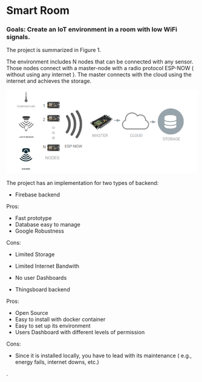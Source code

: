 # Smart Room

### Goals: Create an IoT environment in a room with low WiFi signals. 

The project is summarized in  Figure 1.

The environment includes N nodes that can be connected with any sensor. Those nodes connect with a master-node with a radio protocol ESP-NOW ( without using any internet ). The master connects with the cloud using the internet and achieves the storage.



![Project Overview](project-overview.png)



The project has an implementation for two types of backend:

- Firebase backend

Pros:

- Fast prototype
- Database easy to manage
- Google Robustness

Cons:

- Limited Storage
- Limited Internet Bandwith
- No user Dashboards



- Thingsboard backend

Pros:

- Open Source
- Easy to install with docker container
- Easy to set up its environment
- Users Dashboard with different levels of permission

Cons:

- Since it is installed locally, you have to lead with its maintenance ( e.g., energy fails, internet downs, etc.)

.